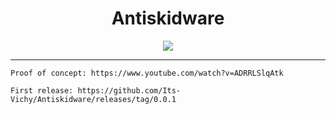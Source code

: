 <h1 align="center">Antiskidware</h1>
<p align='center'>
  <img src='https://e7.pngegg.com/pngimages/833/135/png-clipart-internet-troll-trollface-rage-comic-desktop-trollface-comics-face.png'>
</p>

-----

```
Proof of concept: https://www.youtube.com/watch?v=ADRRLSlqAtk
```
```
First release: https://github.com/Its-Vichy/Antiskidware/releases/tag/0.0.1
```
